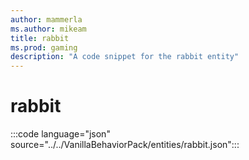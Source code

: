 ```yaml
---
author: mammerla
ms.author: mikeam
title: rabbit
ms.prod: gaming
description: "A code snippet for the rabbit entity"
---
```


# rabbit

:::code language="json" source="../../VanillaBehaviorPack/entities/rabbit.json":::
